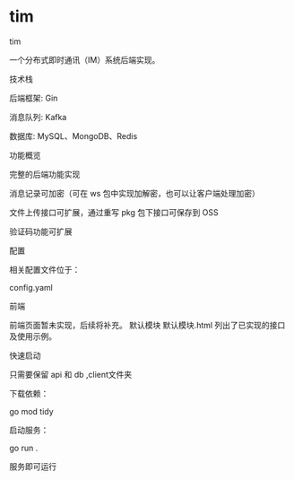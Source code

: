 # tim
tim

一个分布式即时通讯（IM）系统后端实现。

技术栈

后端框架: Gin

消息队列: Kafka

数据库: MySQL、MongoDB、Redis

功能概览

完整的后端功能实现

消息记录可加密（可在 ws 包中实现加解密，也可以让客户端处理加密）

文件上传接口可扩展，通过重写 pkg 包下接口可保存到 OSS

验证码功能可扩展

配置

相关配置文件位于：

config.yaml

前端

前端页面暂未实现，后续将补充。
默认模块 默认模块.html 列出了已实现的接口及使用示例。

快速启动

只需要保留 api 和 db ,client文件夹

下载依赖：

go mod tidy


启动服务：

go run .


服务即可运行
